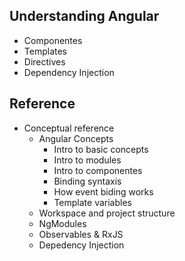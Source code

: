 ## Understanding Angular
- Componentes
- Templates
- Directives
- Dependency Injection
## Reference
- Conceptual reference
	- Angular Concepts
		- Intro to basic concepts
		- Intro to modules
		- Intro to componentes
		- Binding syntaxis
		- How event biding works
		- Template variables
	- Workspace and project structure
	- NgModules
	- Observables & RxJS
	- Depedency Injection